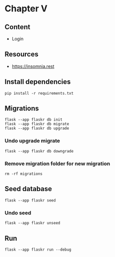 # Chapter V

## Content
- Login

## Resources
- https://insomnia.rest

## Install dependencies
```
pip install -r requirements.txt
```

## Migrations
```
flask --app flaskr db init
flask --app flaskr db migrate
flask --app flaskr db upgrade
```
### Undo upgrade migrate
```
flask --app flaskr db downgrade
```
### Remove migration folder for new migration
```
rm -rf migrations
```
## Seed database
```
flask --app flaskr seed
```
### Undo seed
```
flask --app flaskr unseed
```

## Run
```
flask --app flaskr run --debug
```

